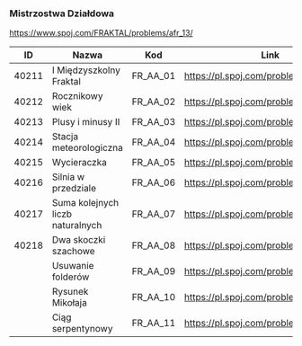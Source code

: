 ### Mistrzostwa Działdowa

https://www.spoj.com/FRAKTAL/problems/afr_13/

| ID | Nazwa  | Kod  | Link  |
|---|---|---|---|
| 40211 | I Międzyszkolny Fraktal | FR_AA_01 | https://pl.spoj.com/problems/FR_AA_01/ |
| 40212 | Rocznikowy wiek | FR_AA_02 | https://pl.spoj.com/problems/FR_AA_02/ |
| 40213 | Plusy i minusy II | FR_AA_03 | https://pl.spoj.com/problems/FR_AA_03/  |
| 40214 | Stacja meteorologiczna | FR_AA_04 | https://pl.spoj.com/problems/FR_AA_04/  |
| 40215 | Wycieraczka | FR_AA_05 | https://pl.spoj.com/problems/FR_AA_05/ |
| 40216 | Silnia w przedziale  | FR_AA_06 | https://pl.spoj.com/problems/FR_AA_06/ |
| 40217 | Suma kolejnych liczb naturalnych | FR_AA_07 | https://pl.spoj.com/problems/FR_AA_07/ |
| 40218 | Dwa skoczki szachowe | FR_AA_08 | https://pl.spoj.com/problems/FR_AA_08/ |
|   | Usuwanie folderów  | FR_AA_09 | https://pl.spoj.com/problems/FR_AA_09/ |
|   | Rysunek Mikołaja  | FR_AA_10 | https://pl.spoj.com/problems/FR_AA_10/ |
|   | Ciąg serpentynowy | FR_AA_11 | https://pl.spoj.com/problems/FR_AA_11/ |